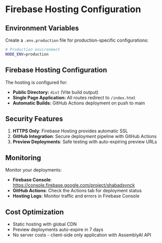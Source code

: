 # Firebase Hosting Configuration

## Environment Variables

Create a `.env.production` file for production-specific configurations:

```bash
# Production environment
NODE_ENV=production
```

## Firebase Hosting Configuration

The hosting is configured for:
- **Public Directory:** `dist` (Vite build output)
- **Single Page Application:** All routes redirect to `/index.html`
- **Automatic Builds:** GitHub Actions deployment on push to main

## Security Features

1. **HTTPS Only**: Firebase Hosting provides automatic SSL
2. **GitHub Integration**: Secure deployment pipeline with GitHub Actions
3. **Preview Deployments**: Safe testing with auto-expiring preview URLs

## Monitoring

Monitor your deployments:
- **Firebase Console**: https://console.firebase.google.com/project/shabadsynck
- **GitHub Actions**: Check the Actions tab for deployment status
- **Hosting Logs**: Monitor traffic and errors in Firebase Console

## Cost Optimization

- Static hosting with global CDN
- Preview deployments auto-expire in 7 days
- No server costs - client-side only application with AssemblyAI API
